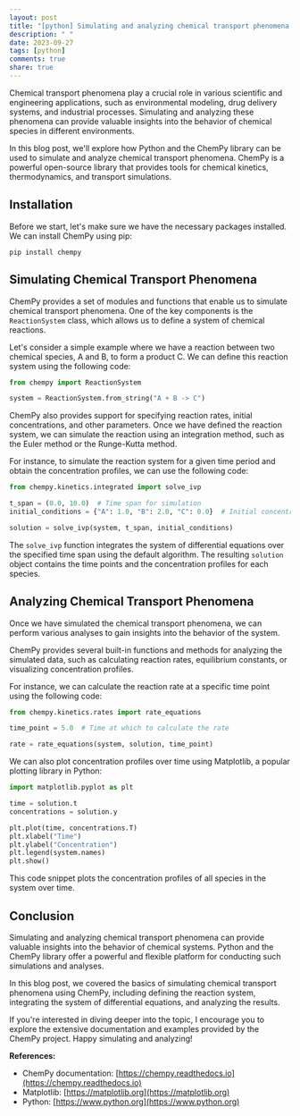 ```yaml
---
layout: post
title: "[python] Simulating and analyzing chemical transport phenomena with Python ChemPy"
description: " "
date: 2023-09-27
tags: [python]
comments: true
share: true
---
```


Chemical transport phenomena play a crucial role in various scientific and engineering applications, such as environmental modeling, drug delivery systems, and industrial processes. Simulating and analyzing these phenomena can provide valuable insights into the behavior of chemical species in different environments.

In this blog post, we'll explore how Python and the ChemPy library can be used to simulate and analyze chemical transport phenomena. ChemPy is a powerful open-source library that provides tools for chemical kinetics, thermodynamics, and transport simulations.

## Installation

Before we start, let's make sure we have the necessary packages installed. We can install ChemPy using pip:

```shell
pip install chempy
```

## Simulating Chemical Transport Phenomena

ChemPy provides a set of modules and functions that enable us to simulate chemical transport phenomena. One of the key components is the `ReactionSystem` class, which allows us to define a system of chemical reactions.

Let's consider a simple example where we have a reaction between two chemical species, A and B, to form a product C. We can define this reaction system using the following code:

```python
from chempy import ReactionSystem

system = ReactionSystem.from_string("A + B -> C")
```

ChemPy also provides support for specifying reaction rates, initial concentrations, and other parameters. Once we have defined the reaction system, we can simulate the reaction using an integration method, such as the Euler method or the Runge-Kutta method.

For instance, to simulate the reaction system for a given time period and obtain the concentration profiles, we can use the following code:

```python
from chempy.kinetics.integrated import solve_ivp

t_span = (0.0, 10.0)  # Time span for simulation
initial_conditions = {"A": 1.0, "B": 2.0, "C": 0.0}  # Initial concentrations

solution = solve_ivp(system, t_span, initial_conditions)
```

The `solve_ivp` function integrates the system of differential equations over the specified time span using the default algorithm. The resulting `solution` object contains the time points and the concentration profiles for each species.

## Analyzing Chemical Transport Phenomena

Once we have simulated the chemical transport phenomena, we can perform various analyses to gain insights into the behavior of the system.

ChemPy provides several built-in functions and methods for analyzing the simulated data, such as calculating reaction rates, equilibrium constants, or visualizing concentration profiles.

For instance, we can calculate the reaction rate at a specific time point using the following code:

```python
from chempy.kinetics.rates import rate_equations

time_point = 5.0  # Time at which to calculate the rate

rate = rate_equations(system, solution, time_point)
```

We can also plot concentration profiles over time using Matplotlib, a popular plotting library in Python:

```python
import matplotlib.pyplot as plt

time = solution.t
concentrations = solution.y

plt.plot(time, concentrations.T)
plt.xlabel("Time")
plt.ylabel("Concentration")
plt.legend(system.names)
plt.show()
```

This code snippet plots the concentration profiles of all species in the system over time.

## Conclusion

Simulating and analyzing chemical transport phenomena can provide valuable insights into the behavior of chemical systems. Python and the ChemPy library offer a powerful and flexible platform for conducting such simulations and analyses.

In this blog post, we covered the basics of simulating chemical transport phenomena using ChemPy, including defining the reaction system, integrating the system of differential equations, and analyzing the results.

If you're interested in diving deeper into the topic, I encourage you to explore the extensive documentation and examples provided by the ChemPy project. Happy simulating and analyzing!

**References:**

- ChemPy documentation: [https://chempy.readthedocs.io](https://chempy.readthedocs.io)
- Matplotlib: [https://matplotlib.org](https://matplotlib.org)
- Python: [https://www.python.org](https://www.python.org)
